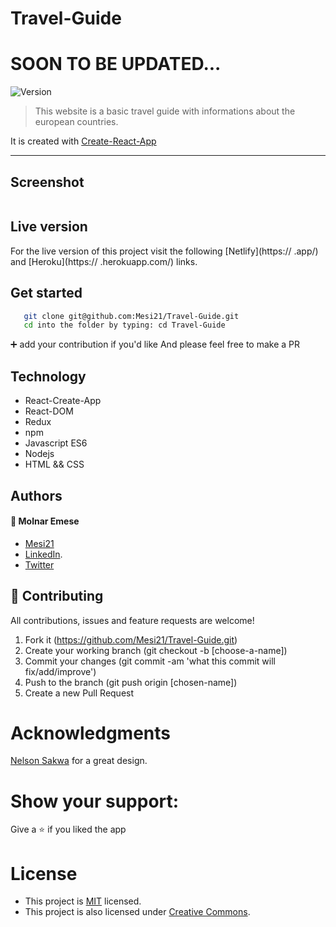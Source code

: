 # Travel-Guide

# SOON TO BE UPDATED...

<img alt="Version" src="https://img.shields.io/badge/version-1.0.0-blue.svg?cacheSeconds=2592000" />

> This website is a basic travel guide with informations about the european countries.
> 
It is created with [Create-React-App](https://github.com/facebook/create-react-app)

---

## Screenshot

![]()

## Live version

For the live version of this project visit the following [Netlify](https:// .app/) and [Heroku](https:// .herokuapp.com/) links.

## Get started

```bash
   git clone git@github.com:Mesi21/Travel-Guide.git
   cd into the folder by typing: cd Travel-Guide
```

 :heavy_plus_sign: add your contribution if you'd like
 And please feel free to make a PR

 ## Technology

- React-Create-App
- React-DOM
- Redux
- npm
- Javascript ES6
- Nodejs
- HTML && CSS

## Authors

#### :bust_in_silhouette: Molnar Emese 
  - [Mesi21](https://github.com/Mesi21)
  - [LinkedIn](https://www.linkedin.com/in/emesemesimolnar/).  
  - [Twitter](https://twitter.com/buksimesi21) 


## 🤝 Contributing
All contributions, issues and feature requests are welcome!

1. Fork it (https://github.com/Mesi21/Travel-Guide.git)
2. Create your working branch (git checkout -b [choose-a-name])
3. Commit your changes (git commit -am 'what this commit will fix/add/improve')
4. Push to the branch (git push origin [chosen-name])
5. Create a new Pull Request

# Acknowledgments
[Nelson Sakwa](https://www.behance.net/sakwadesignstudio) for a great design.

# Show your support:

Give a :star: if you liked the app

# License
- This project is [MIT](LICENSE.md) licensed.
- This project is also licensed under [Creative Commons](https://creativecommons.org/licenses/by-nc/4.0/).
